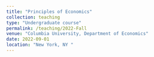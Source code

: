 ```yaml
---
title: "Principles of Economics"
collection: teaching
type: "Undergraduate course"
permalink: /teaching/2022-Fall
venue: "Columbia University, Department of Economics"
date: 2022-09-01
location: "New York, NY "
---
```


